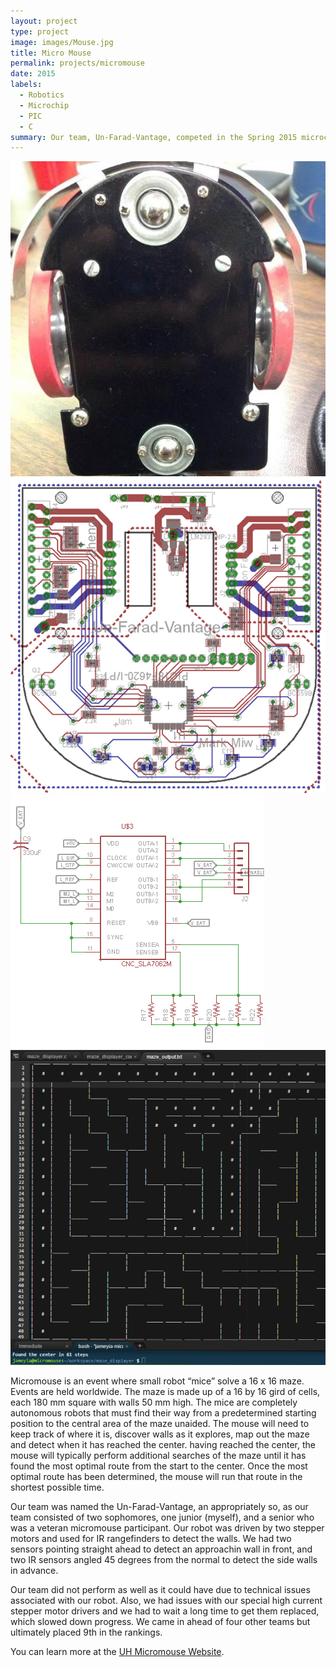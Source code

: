 ```yaml
---
layout: project
type: project
image: images/Mouse.jpg
title: Micro Mouse
permalink: projects/micromouse
date: 2015
labels:
  - Robotics
  - Microchip
  - PIC
  - C
summary: Our team, Un-Farad-Vantage, competed in the Spring 2015 microcmouse competition for our X96 projects.
---
```


<div class="ui small rounded images">
  <img class="ui image" src="../images/Chassis_underside.jpg">
  <img class="ui image" src="../images/PCB%20I%20Top.png">
  <img class="ui image" src="../images/Motor%20driver.PNG">
  <img class="ui image" src="../images/left_wall_hugger.PNG">
</div>

Micromouse is an event where small robot “mice” solve a 16 x 16 maze.  Events are held worldwide.  The maze is made up of a 16 by 16 gird of cells, each 180 mm square with walls 50 mm high.  The mice are completely autonomous robots that must find their way from a predetermined starting position to the central area of the maze unaided.  The mouse will need to keep track of where it is, discover walls as it explores, map out the maze and detect when it has reached the center.  having reached the center, the mouse will typically perform additional searches of the maze until it has found the most optimal route from the start to the center.  Once the most optimal route has been determined, the mouse will run that route in the shortest possible time.

Our team was named the Un-Farad-Vantage, an appropriately so, as our team consisted of two sophomores, one junior (myself), and a senior who was a veteran micromouse participant. Our robot was driven by two stepper motors and used for IR rangefinders to detect the walls. We had two sensors pointing straight ahead to detect an approachin wall in front, and two IR sensors angled 45 degrees from the normal to detect the side walls in advance.

Our team did not perform as well as it could have due to technical issues associated with our robot. Also, we had issues with our special high current stepper motor drivers and we had to wait a long time to get them replaced, which slowed down progress. We came in ahead of four other teams but ultimately placed 9th in the rankings.

You can learn more at the [UH Micromouse Website](http://www-ee.eng.hawaii.edu/~mmouse/about.html).



